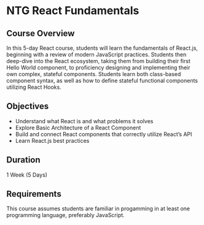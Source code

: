# NTG React Fundamentals

## Course Overview

In this 5-day React course, students will learn the fundamentals of React.js, beginning with a review of modern JavaScript practices. Students then deep-dive into the React ecosystem, taking them from building their first Hello World component, to proficiency designing and implementing their own complex, stateful components. Students learn both class-based component syntax, as well as how to define stateful functional components utilizing React Hooks. 

## Objectives

- Understand what React is and what problems it solves
- Explore Basic Architecture of a React Component
- Build and connect React components that correctly utilize React’s API
- Learn React.js best practices

## Duration

1 Week (5 Days)

## Requirements

This course assumes students are familiar in progamming in at least one programming language, preferably JavaScript.